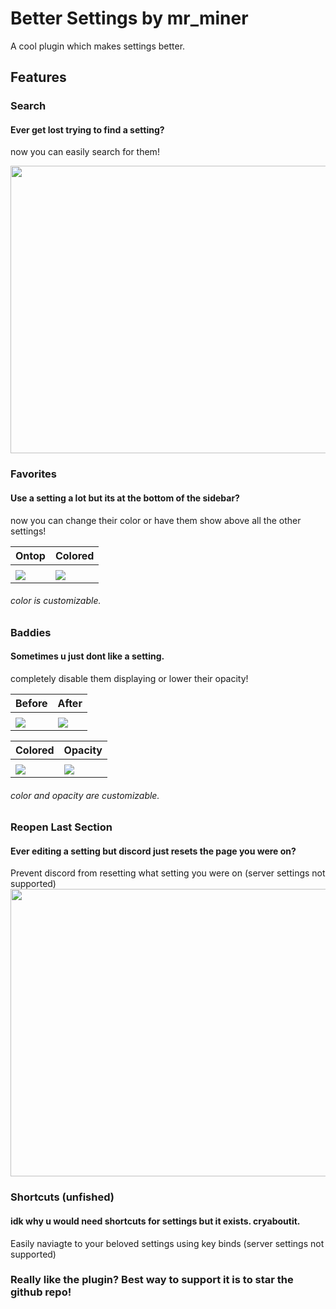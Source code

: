# Better Settings by mr_miner
A cool plugin which makes settings better.
## Features
### Search
#### Ever get lost trying to find a setting?
now you can easily search for them!

<img src="https://i.imgur.com/bpqhceL.gif" height="460px" width="800px">

### Favorites
#### Use a setting a lot but its at the bottom of the sidebar?
now you can change their color or have them show above all the other settings!

| Ontop | Colored |
| --- | --- |
|||
| <img src="https://i.imgur.com/BnyUYr2.png"> | <img src="https://i.imgur.com/SWhZYgV.png"> |
###### color is customizable.
### Baddies
#### Sometimes u just dont like a setting.
completely disable them displaying or lower their opacity!

| Before | After |
| --- | --- |
|||
| <img src="https://i.imgur.com/RHEj4Ic.png"> | <img src="https://i.imgur.com/q39wjtX.png"> |

| Colored | Opacity |
| --- | --- |
|||
| <img src="https://i.imgur.com/HdrWXB1.png"> | <img src="https://i.imgur.com/liLC5Dm.png"> |
###### color and opacity are customizable.
### Reopen Last Section
#### Ever editing a setting but discord just resets the page you were on?
Prevent discord from resetting what setting you were on (server settings not supported)
<img src="https://i.imgur.com/wsHVrdZ.gif" height="460px" width="800px">

### Shortcuts (unfished)
#### idk why u would need shortcuts for settings but it exists. cryaboutit.
Easily naviagte to your beloved settings using key binds (server settings not supported)
### Really like the plugin? Best way to support it is to star the github repo!